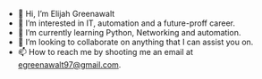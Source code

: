 - 👋 Hi, I’m Elijah Greenawalt
- 👀 I’m interested in IT, automation and a future-proff career.
- 🌱 I’m currently learning Python, Networking and automation.
- 💞️ I’m looking to collaborate on anything that I can assist you on.
- 📫 How to reach me by shooting me an email at egreenawalt97@gmail.com.

<!---
egreenawalt97/egreenawalt97 is a ✨ special ✨ repository because its `README.md` (this file) appears on your GitHub profile.
You can click the Preview link to take a look at your changes.
--->
